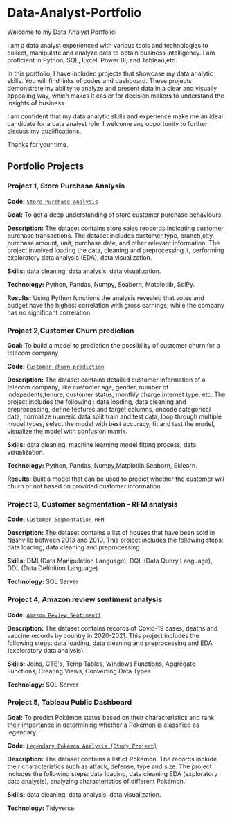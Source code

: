 # Data-Analyst-Portfolio

Welcome to my Data Analyst Portfolio!

I am a data analyst experienced with various tools and technologies to collect, manipulate and analyze data to obtain business intelligency. I am proficient in Python, SQL, Excel, Power BI, and Tableau,etc.

In this portfolio, I have included projects that showcase my data analytic skills. You will find links of codes and dashboard. These projects demonstrate my ability to analyze and present data in a clear and visually appealing way, which makes it easier for decision makers to understand the insights of business.

I am confident that my data analytic skills and experience make me an ideal candidate for a data analyst role.  I welcome any opportunity to further discuss my qualifications.

Thanks for your time.

## Portfolio Projects

### Project 1, Store Purchase Analysis
**Code:** [`Store Purchase analysis`](https://github.com/terrytning/Portfolio-Projects/blob/main/Store%20Purchase%20Analysis.ipynb)


**Goal:** To get a deep understanding of store customer purchase behaviours.

**Description:** The dataset contains store sales reocords indicating customer purchase transactions. The dataset includes customer type, branch,city, purchase amount, unit, purchase date,  and other relevant information. The project involved loading the data, cleaning and preprocessing it, performing exploratory data analysis (EDA), data visualization.

**Skills:** data cleaning, data analysis, data visualization.

**Technology:** Python, Pandas, Numpy, Seaborn, Matplotlib, SciPy.

**Results:** Using Python functions the analysis revealed that votes and budget have the highest correlation with gross earnings, while the company has no significant correlation.

### Project 2,Customer Churn prediction

**Goal:** To build a model to prediction the possibility of customer churn for a telecom company

**Code:** [`Customer churn prediction`](https://github.com/terrytning/Portfolio-Projects/blob/946ae39dec0d72644fdecf518fdc71db51bef261/Customer%20Churn%20Prediction%20Model.ipynb)


**Description:** The dataset contains detailed customer information of a telecom company, like customer age, gender, number of indepedents,tenure, customer status, monthly charge,internet type, etc. The project includes the following : data loading, data cleaning and preprocessing, define features and target columns, encode categorical data, normalize numeric data,split train and test data, loop through multiple model types, select the model with best accuracy, fit and test the model, visualize the model with confusion matrix. 

**Skills:** data cleaning, machine learning model fitting process, data visualization.

**Technology:** Python, Pandas, Numpy,Matplotlib,Seaborn, Sklearn.

**Results:** Built a model that can be used to predict whether the customer will churn or not based on provided customer information.



### Project 3, Customer segmentation - RFM analysis
**Code:** [`Customer Segmentation RFM`](https://github.com/terrytning/Portfolio-Projects/blob/946ae39dec0d72644fdecf518fdc71db51bef261/Data%20Analysis.sql)

**Description:** The dataset contains a list of houses that have been sold in Nashville between 2013 and 2019. This project includes the following steps: data loading, data cleaning and preprocessing.


**Skills:** DML(Data Manipulation Language), DQL (Data Query Language), DDL (Data Definition Language).

**Technology:** SQL Server


### Project 4, Amazon review sentiment analysis
**Code:** [`Amazon Review Sentimentl`](https://github.com/terrytning/Portfolio-Projects/blob/946ae39dec0d72644fdecf518fdc71db51bef261/sentiment%20analysis%20on%20Amazon%20reviews%20(1).ipynb)



**Description:** The dataset contains records of Covid-19 cases, deaths and vaccine records by country in 2020-2021. This project includes the following steps: data loading, data cleaning and preprocessing and EDA (exploratory data analysis).

**Skills:** Joins, CTE's, Temp Tables, Windows Functions, Aggregate Functions, Creating Views, Converting Data Types

**Technology:** SQL Server


### Project 5, Tableau Public Dashboard

**Goal:** To predict Pokémon status based on their characteristics and rank their importance in determining whether a Pokémon is classified as legendary.

**Code:** [`Legendary Pokémon Analysis (Study Project)`](https://github.com/terry/PortfolioProjects/blob/main/Legendary%20Pok%C3%A9mon%20Analysis.ipynb)

**Description:** The dataset contains a list of  Pokémon.  The records include their characteristics such as attack, defense, type and size. The project includes the following steps: data loading, data cleaning EDA (exploratory data analysis), analyzing characteristics of different Pokémon.

**Skills:** data cleaning, data analysis, data visualization.

**Technology:** Tidyverse 
